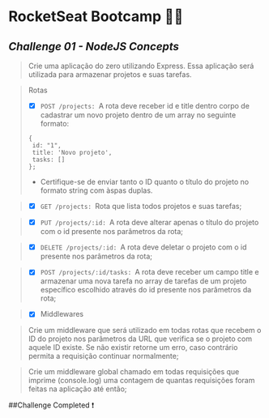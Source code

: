 # RocketSeat Bootcamp :purple_heart::rocket:
## _Challenge 01 - NodeJS Concepts_

> Crie uma aplicação do zero utilizando Express. Essa aplicação será utilizada para armazenar projetos e suas tarefas.

> Rotas
> - [x] ```POST /projects: ```A rota deve receber id e title dentro corpo de cadastrar um novo projeto dentro de um array no seguinte formato: 
> ```
> { 
>  id: "1", 
>  title: 'Novo projeto', 
>  tasks: []
> }; 
> ```
> - Certifique-se de enviar tanto o ID quanto o título do projeto no formato string com àspas duplas.

> - [x] ```GET /projects: ```Rota que lista todos projetos e suas tarefas;

> - [x] ```PUT /projects/:id: ```A rota deve alterar apenas o título do projeto com o id presente nos parâmetros da rota;

> - [x] ```DELETE /projects/:id: ```A rota deve deletar o projeto com o id presente nos parâmetros da rota;

> - [x] ```POST /projects/:id/tasks: ```A rota deve receber um campo title e armazenar uma nova tarefa no array de tarefas de um projeto específico escolhido através do id presente nos parâmetros da rota;

> - [x] Middlewares

> Crie um middleware que será utilizado em todas rotas que recebem o ID do projeto nos parâmetros da URL que verifica se o projeto com aquele ID existe. Se não existir retorne um erro, caso contrário permita a requisição continuar normalmente;

> Crie um middleware global chamado em todas requisições que imprime (console.log) uma contagem de quantas requisições foram feitas na aplicação até então;

##Challenge Completed :exclamation:

